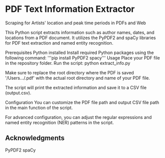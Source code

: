# PDF Text Information Extractor
Scraping for Artists' location and peak time periods in PDFs and Web

This Python script extracts information such as author names, dates, and locations from a PDF document. It utilizes the PyPDF2 and spaCy libraries for PDF text extraction and named entity recognition.

Prerequisites
Python installed
Install required Python packages using the following command:
'''pip install PyPDF2 spacy'''
Usage
Place your PDF file in the repository folder.
Run the script:
python extract_info.py

Make sure to replace the root directory where the PDF is saved '/Users.../.pdf' with the actual root directory and name of your PDF file.

The script will print the extracted information and save it to a CSV file (output.csv).

Configuration
You can customize the PDF file path and output CSV file path in the main function of the script.

For advanced configuration, you can adjust the regular expressions and named entity recognition (NER) patterns in the script.

## Acknowledgments

PyPDF2
spaCy
